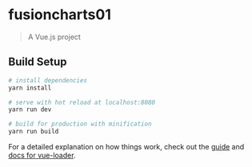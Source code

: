 # fusioncharts01

> A Vue.js project

## Build Setup

``` bash
# install dependencies
yarn install

# serve with hot reload at localhost:8080
yarn run dev

# build for production with minification
yarn run build

```

For a detailed explanation on how things work, check out the [guide](http://vuejs-templates.github.io/webpack/) and [docs for vue-loader](http://vuejs.github.io/vue-loader).
